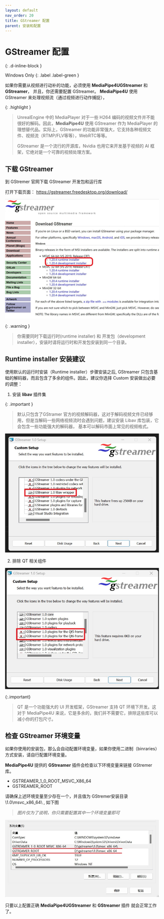 ```yaml
---
layout: default
nav_order: 20
title: GStreamer 配置
parent: 安装和配置
---
```


# GStreamer 配置
{: .d-inline-block }

Windows Only
{: .label .label-green } 

如果你需要从视频进行动补的功能，必须使用  **MediaPipe4UGStreamer** 和 **GStreamer**， 并且，你还需要配置 GStreamer。
**MediaPipe4U** 使用 GStreamer 来处理视频流（通过视频进行动作捕捉），

{: .highlight }
> UnrealEngine 中的 MediaPlayer 对于一些 H264 编码的视频文件并不能很好的解码。因此，**MediaPipe4U** 使用
> GStreamer 作为 MediaPlayer 的理想替代品。实际上，GStreamer 的功能非常强大，它支持各种视频文件、视频流（RTMP/FLV等等），WebRTC等等。
> 
> GStreamer 是一个流行的开源库，Nvidia 也用它来开发基于视频的 AI 框架，它绝对是一个可靠的视频处理方案。


## 下载 GStreamer   

到 GStremer 官网下载 GStreamer 开发包和运行库   

打开下载页面： https://gstreamer.freedesktop.org/download/

[![GStremer download](images/gstremer_download.jpg "download")](images/gstremer_download.jpg)

{: .warning }
> 你需要同时下载运行时(runtime installer) 和 开发包（development installer），安装时请将运行时和开发包安装到同一个目录。


## Runtime installer 安装建议

使用默认的运行时安装（Runtime installer）步骤安装之后, GStreamer 只包含基础的解码器，而且包含了多余的组件。因此，建议你选择 Custom 安装做出必要的调整：   

1. 安装 **libav** 插件集   

{: .important }
> 默认只包含了GStramer 官方的视频解码器，这对于解码视频文件已经够用，但是当解码一些网络视频流时会遇到问题，建议安装 Libav 库包装，它会包含一些功能强大的解码器，
> 基本可以解码市面上常见的视频格式。

[![GStremer Custom Setup](./images/gstreamer_custom_libav_select.jpg "GStremer Custom Setup")](images/gstreamer_custom_libav_select.jpg)

2. 排除 QT 相关组件   

[![GStremer Custom Setup](./images/gstreamer_custom_qt_exclude.jpg "GStremer Custom Setup")](images/gstreamer_custom_qt_exclude.jpg)

{:.important}
>QT 是一个功能强大的 UI 开发框架，GStreamer 支持 QT 环境下开发。这对于 MediaPipe4U 来说，它是多余的，我们并不需要它，排除这些库可以减小你的打包尺寸。



## 检查 GStreamer 环境变量

如果你使用的安装包，那么会自动配置环境变量，如果你使用二进制（binraries）方式安装，请自行配置环境变量。

**MediaPipe4U** 提供的 **GStreamer** 插件会检查以下环境变量来链接 GStremer 库。

- GSTREAMER_1_0_ROOT_MSVC_X86_64
- GSTREAMER_ROOT

请确保上述环境变量至少存在一个，并且值为 GStremer安装目录\1.0\msvc_x86_64\ , 如下图

> *图片仅为了说明，你只需要配置其中一个环境变量即可*   

[![GStremer Env](images/gstremer_env.jpg "Shiprock")](images/gstremer_env.jpg)



只要以上配置正确 **MediaPipe4UGStreamer** 和 **GStreamer** 插件 就会正常工作了。
